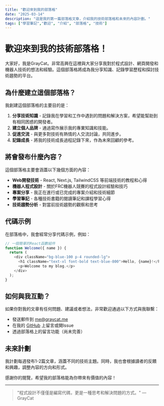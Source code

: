 ```yaml
---
title: "歡迎來到我的部落格"
date: "2025-03-14"
description: "這是我的第一篇部落格文章，介紹我的技術部落格和未來的內容計劃。"
tags: ["學習筆記","歡迎", "介紹", "部落格", "技術"]
---
```


# 歡迎來到我的技術部落格！

大家好，我是GrayCat。非常高興在這裡與大家分享我對於程式設計、網頁開發和機器人技術的想法和經驗。這個部落格將成為我分享知識、記錄學習歷程和探討技術趨勢的平台。

## 為什麼建立這個部落格？

我創建這個部落格的主要目的是：

1. **分享技術知識** - 記錄我在學習和工作中遇到的問題和解決方案，希望能幫助到有相同困惑的開發者。
2. **建立個人品牌** - 通過寫作展示我的專業知識和技能。
3. **促進交流** - 與更多對技術有熱情的人交流討論，共同進步。
4. **記錄成長** - 將我的技術成長過程記錄下來，作為未來回顧的參考。

## 將會發布什麼內容？

這個部落格主要會涵蓋以下幾個方面的內容：

- **Web開發技術** - React, Next.js, TailwindCSS 等前端技術的教程和心得
- **機器人程式設計** - 關於FRC機器人競賽的程式設計經驗和技巧
- **專案分享** - 我正在進行或已完成的專案介紹和技術細節
- **學習筆記** - 各種技術書籍的閱讀筆記和課程學習心得
- **技術趨勢分析** - 對當前技術趨勢的觀察和思考

## 代碼示例

在部落格中，我會經常分享代碼示例，例如：

```js
// 一個簡單的React函數組件
function Welcome({ name }) {
  return (
    <div className="bg-blue-100 p-4 rounded-lg">
      <h1 className="text-xl font-bold text-blue-800">Hello, {name}!</h1>
      <p>Welcome to my blog.</p>
    </div>
  );
}
```

## 如何與我互動？

如果你對我的文章有任何問題、建議或者想法，非常歡迎通過以下方式與我聯繫：

- 發送郵件到 me@graycat.me
- 在我的 [GitHub](https://github.com/linecat0305) 上留言或開Issue
- 透過部落格上的留言功能（尚未完善）

## 未來計劃

我計劃每週發布1-2篇文章，涵蓋不同的技術主題。同時，我也會根據讀者的反饋和興趣，調整內容的方向和形式。

感謝你的閱覽，希望我的部落格能為你帶來有價值的內容！

---

> "程式設計不僅僅是編寫代碼，更是一種思考和解決問題的方式。" — GrayCat